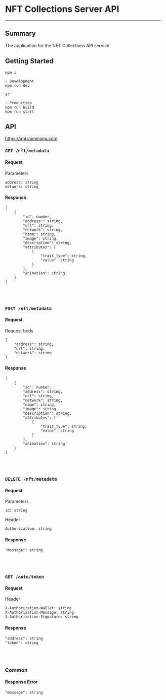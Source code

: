 NFT Collections Server API
======================
------------

## Summary
The application for the NFT Collections API service

## Getting Started
```
npm i

- Development
npm run dev

or

- Production
npm run build
npm run start
```

## API
https://api.immmapp.com

### `GET /nft/metadata`
#### Request
Parameters
```
address: string
network: string
```
#### Response
```
[
    {
        "id": number,
        "address": string,
        "url": string,
        "network": string,
        "name": string,
        "image": string,
        "description": string,
        "attributes": [
            {
                "trait_type": string,
                "value": string
            }
        ],
        "animation": string
    }
]
```  
<br><br/>
### `POST /nft/metadata`
#### Request
Request body
```
{
    "address": string,
    "url": string,
    "network": string
}
```
#### Response
```
[
    {
        "id": number,
        "address": string,
        "url": string,
        "network": string,
        "name": string,
        "image": string,
        "description": string,
        "attributes": [
            {
                "trait_type": string,
                "value": string
            }
        ],
        "animation": string
    }
]
```  
<br><br/>
### `DELETE /nft/metadata`
#### Request
Parameters
```
id: string
```
Header
```
Authorization: string
```

#### Response
```
"message": string
```
<br><br/>
### `GET /auto/token`
#### Request
Header
```
X-Authorization-Wallet: string
X-Authorization-Message: string
X-Authorization-Signature: string
```

#### Response
```
"address": string
"token": string
```
<br><br/>
### Common
#### Response Error
```
"message": string
```
